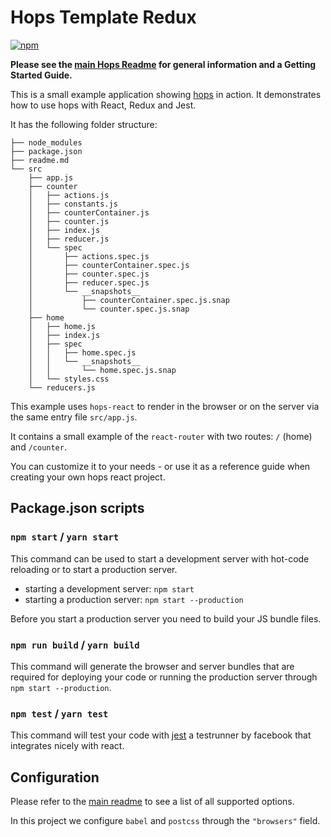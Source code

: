 # Hops Template Redux

[![npm](https://img.shields.io/npm/v/hops-template-redux.svg)](https://www.npmjs.com/package/hops-template-redux)

**Please see the [main Hops Readme](../../DOCUMENTATION.md) for general information and a Getting Started Guide.**

This is a small example application showing [hops](../../DOCUMENTATION.md) in action. It demonstrates how to use hops with React, Redux and Jest.

It has the following folder structure:

```
├── node_modules
├── package.json
├── readme.md
└── src
    ├── app.js
    ├── counter
    │   ├── actions.js
    │   ├── constants.js
    │   ├── counterContainer.js
    │   ├── counter.js
    │   ├── index.js
    │   ├── reducer.js
    │   └── spec
    │       ├── actions.spec.js
    │       ├── counterContainer.spec.js
    │       ├── counter.spec.js
    │       ├── reducer.spec.js
    │       └── __snapshots__
    │           ├── counterContainer.spec.js.snap
    │           └── counter.spec.js.snap
    ├── home
    │   ├── home.js
    │   ├── index.js
    │   ├── spec
    │   │   ├── home.spec.js
    │   │   └── __snapshots__
    │   │       └── home.spec.js.snap
    │   └── styles.css
    └── reducers.js
```

This example uses `hops-react` to render in the browser or on the server via the same entry file `src/app.js`.

It contains a small example of the `react-router` with two routes: `/` (home) and `/counter`.

You can customize it to your needs - or use it as a reference guide when creating your own hops react project.

## Package.json scripts

### `npm start` / `yarn start`

This command can be used to start a development server with hot-code reloading or to start a production server.

- starting a development server: `npm start`
- starting a production server: `npm start --production`

Before you start a production server you need to build your JS bundle files.

### `npm run build` / `yarn build`

This command will generate the browser and server bundles that are required for deploying your code or running the production server through `npm start --production`.

### `npm test` / `yarn test`

This command will test your code with [jest](https://facebook.github.io/jest/) a testrunner by facebook that integrates nicely with react.

## Configuration

Please refer to the [main readme](../../DOCUMENTATION.md#presets) to see a list of all supported options.

In this project we configure `babel` and `postcss` through the `"browsers"` field.
